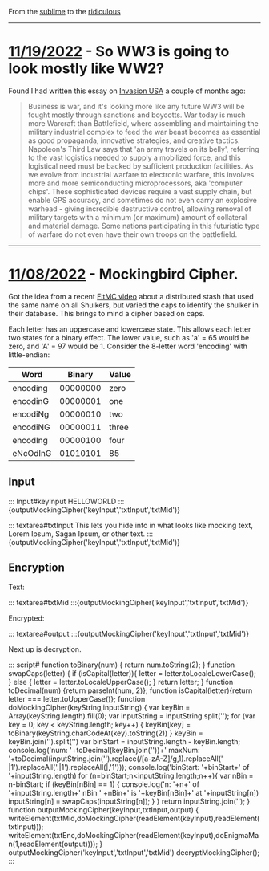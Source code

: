 From the [sublime](https://www.youtube.com/watch?v=CNUTlKqSO-I) to the [ridiculous](https://www.youtube.com/watch?v=zy9FkAXMBfk)

--------------------------------------------------------------------

# [11/19/2022](#11192022) - So WW3 is going to look mostly like WW2?

Found I had written this essay on [Invasion USA](https://www.youtube.com/watch?v=DK8GZxUEXeM) a couple of months ago:

> Business is war, and it's looking more like any future WW3 will be fought mostly through sanctions and boycotts. War today is much more Warcraft than Battlefield, where assembling and maintaining the military industrial complex to feed the war beast becomes as essential as good propaganda, innovative strategies, and creative tactics. Napoleon's Third Law says that 'an army travels on its belly', referring to the vast logistics needed to supply a mobilized force, and this logistical need must be backed by sufficient production facilities. As we evolve from industrial warfare to electronic warfare, this involves more and more semiconducting microprocessors, aka 'computer chips'. These sophisticated devices require a vast supply chain, but enable GPS accuracy, and sometimes do not even carry an explosive warhead - giving incredible destructive control, allowing removal of military targets with a minimum (or maximum) amount of collateral and material damage. Some nations participating in this futuristic type of warfare do not even have their own troops on the battlefield.

--------------------------------------------------------------------

# [11/08/2022](#11082022) - Mockingbird Cipher.

Got the idea from a recent [FitMC video](https://www.youtube.com/watch?v=TMBHP9FDqHI) about a distributed stash that used the same name on all Shulkers, but varied the caps to identify the shulker in their database. This brings to mind a cipher based on caps.

Each letter has an uppercase and lowercase state. This allows each letter two states for a binary effect. The lower value, such as 'a' = 65 would be zero, and 'A' = 97 would be 1. Consider the 8-letter word 'encoding' with little-endian:

|Word|Binary|Value|
|------|------|------|
|encoding|00000000|zero|
|encodinG|00000001|one|
|encodiNg|00000010|two|
|encodiNG|00000011|three|
|encodIng|00000100|four|
|eNcOdInG|01010101|85|

## Input

::: Input#keyInput
HELLOWORLD
:::{outputMockingCipher('keyInput','txtInput','txtMid')}

::: textarea#txtInput
This lets you hide info in what looks like mocking text, Lorem Ipsum, Sagan Ipsum, or other text.
:::{outputMockingCipher('keyInput','txtInput','txtMid')}

## Encryption

Text:

::: textarea#txtMid
:::{outputMockingCipher('keyInput','txtInput','txtMid')}

Encrypted:

::: textarea#output
:::{outputMockingCipher('keyInput','txtInput','txtMid')}

Next up is decryption.

::: script#
function toBinary(num) {
	return num.toString(2);
}
function swapCaps(letter) {
	if (isCapital(letter)){
		letter = letter.toLocaleLowerCase();
	} else {
		letter = letter.toLocaleUpperCase();
	}
	return letter;
}
function toDecimal(num) {return parseInt(num, 2)};
function isCapital(letter){return letter === letter.toUpperCase()};
function doMockingCipher(keyString,inputString) {
	var keyBin = Array(keyString.length).fill(0);
	var inputString = inputString.split('');
	for (var key = 0; key < keyString.length; key++) {
		keyBin[key] = toBinary(keyString.charCodeAt(key).toString(2))
	}
	keyBin = keyBin.join('').split('')
	var binStart = inputString.length - keyBin.length;
	console.log('num: '+toDecimal(keyBin.join(''))+' maxNum: '+toDecimal(inputString.join('').replace(/[a-zA-Z]/g,1).replaceAll(' |1').replaceAll('.|1').replaceAll(|,'1')));
	console.log('binStart: '+binStart+' of '+inputString.length)
	for (n=binStart;n<inputString.length;n++){
		var nBin = n-binStart;
		if (keyBin[nBin] == 1) {
			console.log('n: '+n+' of '+inputString.length+' nBin ' +nBin+' is '+keyBin[nBin]+' at '+inputString[n])
			inputString[n] = swapCaps(inputString[n]);
		}
	}
	return inputString.join('');
}
function outputMockingCipher(keyInput,txtInput,output) {
	writeElement(txtMid,doMockingCipher(readElement(keyInput),readElement(txtInput)));	writeElement(txtEnc,doMockingCipher(readElement(keyInput),doEnigmaMan(1,readElement(output))));
}
outputMockingCipher('keyInput','txtInput','txtMid')
decryptMockingCipher();
:::
		
